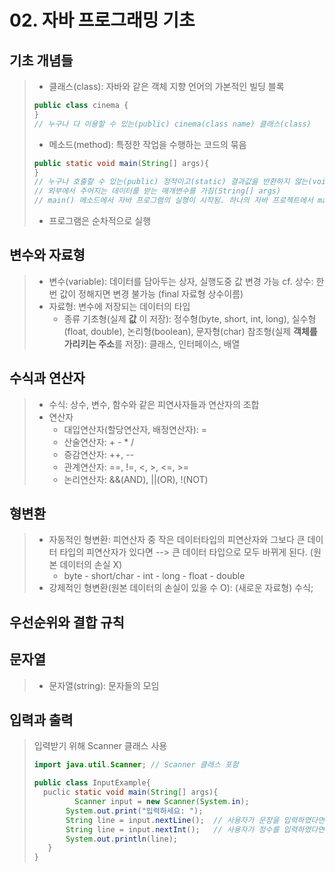 # 02. 자바 프로그래밍 기초
## 기초 개념들
> - 클래스(class): 자바와 같은 객체 지향 언어의 가본적인 빌딩 블록
> ```java
> public class cinema {
> }
> // 누구나 다 이용할 수 있는(public) cinema(class name) 클래스(class)
> ```
> - 메소드(method): 특정한 작업을 수행하는 코드의 묶음
> ```java
> public static void main(String[] args){
> }
> // 누구나 호출할 수 있는(public) 정적이고(static) 결과값을 반환하지 않는(void) main(method name) 메소드
> // 외부에서 주어지는 데이터를 받는 매개변수를 가짐(String[] args)
> // main() 메소드에서 자바 프로그램의 실행이 시작됨. 하나의 자바 프로젝트에서 main()메소드를 가진 클래스가 반드시 하나 존재해야 함.
> ```
> - 프로그램은 순차적으로 실행


## 변수와 자료형
> - 변수(variable): 데이터를 담아두는 상자, 실행도중 값 변경 가능
> cf. 상수: 한번 값이 정해지면 변경 불가능	(final 자료형 상수이름)
> - 자료형: 변수에 저장되는 데이터의 타입
> 	- 종류
> 	기초형(실제 **값** 이 저장): 정수형(byte, short, int, long), 실수형(float, double), 논리형(boolean), 문자형(char)
> 	참조형(실제 **객체를 가리키는 주소**를 저장): 클래스, 인터페이스, 배열


## 수식과 연산자
> - 수식: 상수, 변수, 함수와 같은 피연사자들과 연산자의 조합
> - 연산자
> 	- 대입연산자(할당연산자, 배정연산자): =
> 	- 산술연산자: + - * /
> 	- 증감연산자: ++, --
> 	- 관계연산자: ==, !=, <, >, <=, >=
> 	- 논리연산자: &&(AND), ||(OR), !(NOT)


## 형변환
> - 자동적인 형변환: 피연산자 중 작은 데이터타입의 피연산자와 그보다 큰 데이터 타입의 피연산자가 있다면 --> 큰 데이터 타입으로 모두 바뀌게 된다. (원본 데이터의 손실 X)
> 	- byte - short/char - int - long - float - double
> - 강제적인 형변환(원본 데이터의 손실이 있을 수 O): (새로운 자료형) 수식;


## 우선순위와 결합 규칙

## 문자열
> - 문자열(string): 문자들의 모임

## 입력과 출력
> 입력받기 위해 Scanner 클래스 사용
> ```java
> import java.util.Scanner; // Scanner 클래스 포함
> 
> public class InputExample{
>	puclic static void main(String[] args){
>    	   Scanner input = new Scanner(System.in);	
>        System.out.print("입력하세요: ");
>        String line = input.nextLine();  // 사용자가 문장을 입력하였다면, 한 줄 다 읽기
>        String line = input.nextInt();   // 사용자가 정수를 입력하였다면, 입력한 첫번째 숫자 읽기
>        System.out.println(line);	              
>    }
>}
> ```
